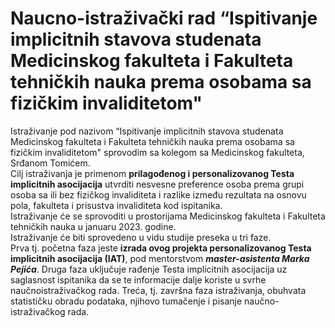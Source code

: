 # Naucno-istraživački rad “Ispitivanje implicitnih stavova studenata Medicinskog fakulteta i Fakulteta tehničkih nauka prema osobama sa fizičkim invaliditetom"

Istraživanje pod nazivom “Ispitivanje implicitnih stavova studenata Medicinskog fakulteta i Fakulteta tehničkih nauka prema osobama sa fizičkim invaliditetom" sprovodim sa kolegom sa Medicinskog fakulteta, Srđanom Tomićem.      
Cilj istraživanja je primenom **prilagođenog i personalizovanog Testa implicitnih asocijacija** utvrditi nesvesne preference osoba prema grupi osoba sa ili bez fizičkog invaliditeta i razlike između rezultata na osnovu pola, fakulteta i prisustva invaliditeta kod ispitanika.     
Istraživanje će se sprovoditi u prostorijama Medicinskog fakulteta i Fakulteta tehničkih nauka u januaru 2023. godine.      
Istraživanje će biti sprovedeno u vidu studije preseka u tri faze.     
Prva tj. početna faza jeste **izrada ovog projekta personalizovanog Testa implicitnih asocijacija (IAT)**, pod mentorstvom ***master-asistenta Marka Pejića***. 
Druga faza uključuje rađenje Testa implicitnih asocijacija uz saglasnost ispitanika da se te informacije dalje koriste u svrhe naučnoistraživačkog rada. 
Treća, tj. završna faza istraživanja, obuhvata statističku obradu podataka, njihovo tumačenje i pisanje naučno-istraživačkog rada.     
  
